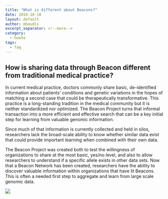 ```yaml
---
title: "What is different about Beacons?" 
date: 2018-10-18
layout: default
author: mbaudis
excerpt_separator: <!--more-->
category:
  - howto
tags:
  - faq
---
```


## How is sharing data through Beacon different from traditional medical practice?

In current medical practice, doctors commonly share basic, de-identified information about patients’ conditions and genetic variations in the hopes of matching a second case that could be therapeutically transformative. This practice is a long-standing tradition in the medical community but it is neither standardized nor optimized. The Beacon Project turns that informal transaction into a more efficient and effective search that can be a key initial step for learning from valuable genomic information.

Since much of that information is currently collected and held in silos, researchers lack the broad-scale ability to know whether similar data exist that could provide important learning when combined with their own data.

The Beacon Project was created both to test the willingness of organizations to share at the most basic, yes/no level, and also to allow researchers to understand if a specific allele exists in other data sets. Now that a Beacon Network has been created, researchers have the ability to discover valuable information within organizations that have lit Beacons. This is often a needed first step to aggregate and learn from large scale genomic data.

<img src="/assets/images/beacon-access-levels.gif" data-gifffer-alt="Beacon Access Levels" />

